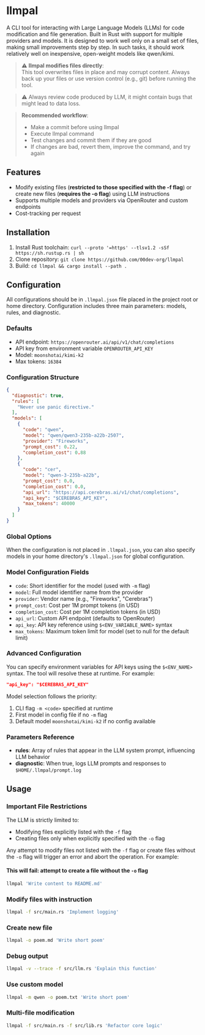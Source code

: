 # llmpal

A CLI tool for interacting with Large Language Models (LLMs) for code modification and file generation. Built in Rust with support for multiple providers and models.
It is designed to work well only on a small set of files, making small improvements step by step. In such tasks, it should work relatively well on inexpensive, open-weight models like qwen/kimi.

> ⚠️ **llmpal modifies files directly**:  
> This tool overwrites files in place and may corrupt content. Always back up your files or use version control (e.g., git) before running the tool.

> ⚠️ Always review code produced by LLM, it might contain bugs that might lead to data loss. 

> **Recommended workflow**:  
> - Make a commit before using llmpal  
> - Execute llmpal command
> - Test changes and commit them if they are good
> - If changes are bad, revert them, improve the command, and try again

## Features
- Modify existing files (**restricted to those specified with the -f flag**) or create new files (**requires the -o flag**) using LLM instructions
- Supports multiple models and providers via OpenRouter and custom endpoints
- Cost-tracking per request

## Installation
1. Install Rust toolchain: `curl --proto '=https' --tlsv1.2 -sSf https://sh.rustup.rs | sh`
2. Clone repository: `git clone https://github.com/00dev-org/llmpal`
3. Build: `cd llmpal && cargo install --path .`

## Configuration
All configurations should be in `.llmpal.json` file placed in the project root or home directory. Configuration includes three main parameters: models, rules, and diagnostic.

### Defaults
- API endpoint: `https://openrouter.ai/api/v1/chat/completions`
- API key from environment variable `OPENROUTER_API_KEY`
- Model: `moonshotai/kimi-k2`
- Max tokens: `16384`

### Configuration Structure
```json
{
  "diagnostic": true,
  "rules": [
    "Never use panic directive."
  ],
  "models": [
    {
      "code": "qwen",
      "model": "qwen/qwen3-235b-a22b-2507",
      "provider": "Fireworks",
      "prompt_cost": 0.22,
      "completion_cost": 0.88
    },
    {
      "code": "cer",
      "model": "qwen-3-235b-a22b",
      "prompt_cost": 0.0,
      "completion_cost": 0.0,
      "api_url": "https://api.cerebras.ai/v1/chat/completions",
      "api_key": "$CEREBRAS_API_KEY",
      "max_tokens": 40000
    }
  ]
}
```

### Global Options
When the configuration is not placed in `.llmpal.json`, you can also specify models in your home directory's `.llmpal.json` for global configuration.

### Model Configuration Fields
- `code`: Short identifier for the model (used with `-m` flag)
- `model`: Full model identifier name from the provider
- `provider`: Vendor name (e.g., "Fireworks", "Cerebras")
- `prompt_cost`: Cost per 1M prompt tokens (in USD)
- `completion_cost`: Cost per 1M completion tokens (in USD)
- `api_url`: Custom API endpoint (defaults to OpenRouter)
- `api_key`: API key reference using `$<ENV_VARIABLE_NAME>` syntax
- `max_tokens`: Maximum token limit for model (set to null for the default limit)

### Advanced Configuration
You can specify environment variables for API keys using the `$<ENV_NAME>` syntax. The tool will resolve these at runtime. For example:
```json
"api_key": "$CEREBRAS_API_KEY"
```

Model selection follows the priority:
1. CLI flag `-m <code>` specified at runtime
2. First model in config file if no `-m` flag
3. Default model `moonshotai/kimi-k2` if no config available

### Parameters Reference
- **rules**: Array of rules that appear in the LLM system prompt, influencing LLM behavior
- **diagnostic**: When true, logs LLM prompts and responses to `$HOME/.llmpal/prompt.log`

## Usage
### Important File Restrictions
The LLM is strictly limited to:
- Modifying files explicitly listed with the `-f` flag
- Creating files only when explicitly specified with the `-o` flag

Any attempt to modify files not listed with the `-f` flag or create files without the `-o` flag will trigger an error and abort the operation. For example:
#### This will fail: attempt to create a file without the `-o` flag
```bash
llmpal 'Write content to README.md'
```

### Modify files with instruction
```bash
llmpal -f src/main.rs 'Implement logging'
```
### Create new file
```bash
llmpal -o poem.md 'Write short poem'
```
### Debug output
```bash
llmpal -v --trace -f src/llm.rs 'Explain this function'
```
### Use custom model
```bash
llmpal -m qwen -o poem.txt 'Write short poem'
```
### Multi-file modification
```bash
llmpal -f src/main.rs -f src/lib.rs 'Refactor core logic'
```